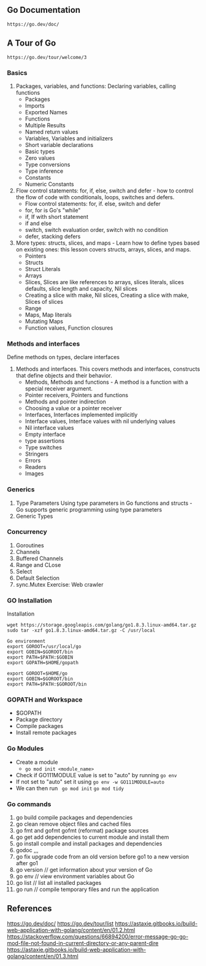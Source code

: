 ## Go Documentation
    https://go.dev/doc/

## A Tour of Go
    https://go.dev/tour/welcome/3

### Basics
1. Packages, variables, and functions: Declaring variables, calling functions
    - Packages
    - Imports
    - Exported Names
    - Functions
    - Multiple Results
    - Named return values
    - Variables, Variables and initializers
    - Short variable declarations
    - Basic types
    - Zero values
    - Type conversions
    - Type inference
    - Constants
    - Numeric Constants
2. Flow control statements: for, if, else, switch and defer - how to control the flow of code with conditionals, loops, switches and defers.
    - Flow control statements: for, if. else, switch and defer
    - for, for is Go's "while"
    - if, If with short statement
    - if and else
    - switch, switch evaluation order, switch with no condition
    - defer, stacking defers
3. More types: structs, slices, and maps - Learn how to define types based on existing ones: this lesson covers structs, arrays, slices, and maps.
    - Pointers
    - Structs
    - Struct Literals
    - Arrays
    - Slices, Slices are like references to arrays, slices literals, slices defaults, slice length and capacity, Nil slices
    - Creating a slice with make, Nil slices, Creating a slice with make, Slices of slices
    - Range
    - Maps, Map literals
    - Mutating Maps
    - Function values, Function closures
### Methods and interfaces
Define methods on types, declare interfaces
1. Methods and interfaces. This covers methods and interfaces, constructs that define objects and their behavior.
    - Methods, Methods and functions - A method is a function with a special receiver argument. 
    - Pointer receivers, Pointers and functions
    - Methods and pointer indirection
    - Choosing a value or a pointer receiver
    - Interfaces, Interfaces implemented implicitly
    - Interface values, Interface values with nil underlying values
    - Nil interface values
    - Empty interface
    - type assertions
    - Type switches
    - Stringers
    - Errors
    - Readers
    - Images
### Generics
1. Type Parameters
   Using type parameters in Go functions and structs - Go supports generic programming using type parameters
2. Generic Types

### Concurrency
1. Goroutines
2. Channels
3. Buffered Channels
4. Range and CLose
5. Select
6. Default Selection
7. sync.Mutex
   Exercise: Web crawler

### GO Installation
Installation
```
wget https://storage.googleapis.com/golang/go1.8.3.linux-amd64.tar.gz
sudo tar -xzf go1.8.3.linux-amd64.tar.gz -C /usr/local 

Go environment
export GOROOT=/usr/local/go
export GOBIN=$GOROOT/bin
export PATH=$PATH:$GOBIN
export GOPATH=$HOME/gopath
```

```
export GOROOT=$HOME/go
export GOBIN=$GOROOT/bin
export PATH=$PATH:$GOROOT/bin
```

### GOPATH and Workspace
- $GOPATH
- Package directory
- Compile packages
- Install remote packages

### Go Modules
- Create a module
    - ```go mod init <module_name>```
- Check if GO111MODULE value is set to "auto" by running ```go env```
- If not set to "auto" set it using ```go env -w GO111MODULE=auto```
- We can then run ``` go mod init```  ```go mod tidy```

### Go commands
1. go build
   compile packages and dependencies
2. go clean
   remove object files and cached files
3. go fmt and gofmt
   gofmt (reformat) package sources
4. go get
   add dependencies to current module and install them
5. go install
   compile and install packages and dependencies
6. godoc
   ,,,
8. go fix
   upgrade code from an old version before go1 to a new version after go1
9. go version // get information about your version of Go
10. go env // view environment variables about Go
11. go list // list all installed packages
12. go run // compile temporary files and run the application

## References
https://go.dev/doc/
https://go.dev/tour/list
https://astaxie.gitbooks.io/build-web-application-with-golang/content/en/01.2.html
https://stackoverflow.com/questions/66894200/error-message-go-go-mod-file-not-found-in-current-directory-or-any-parent-dire
https://astaxie.gitbooks.io/build-web-application-with-golang/content/en/01.3.html
